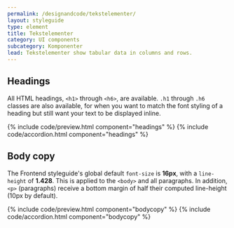 ```yaml
---
permalink: /designandcode/tekstelementer/
layout: styleguide
type: element
title: Tekstelementer
category: UI components
subcategory: Komponenter
lead: Tekstelementer show tabular data in columns and rows.
---
```


## Headings

<p>All HTML headings, <code>&lt;h1&gt;</code> through <code>&lt;h6&gt;</code>, are available. <code>.h1</code> through <code>.h6</code> classes are also available, for when you want to match the font styling of a heading but still want your text to be displayed inline.</p>

{% include code/preview.html component="headings" %}
{% include code/accordion.html component="headings" %}

## Body copy

<p>The Frontend styleguide's global default <code>font-size</code> is <strong>16px</strong>, with a <code>line-height</code> of <strong>1.428</strong>. This is applied to the <code>&lt;body&gt;</code> and all paragraphs. In addition, <code>&lt;p&gt;</code> (paragraphs) receive a bottom margin of half their computed line-height (10px by default).</p>

{% include code/preview.html component="bodycopy" %}
{% include code/accordion.html component="bodycopy" %}
